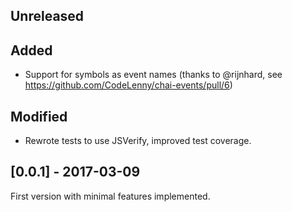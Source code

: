 ## Unreleased

## Added

- Support for symbols as event names (thanks to @rijnhard, see https://github.com/CodeLenny/chai-events/pull/6)

## Modified

- Rewrote tests to use JSVerify, improved test coverage.

## [0.0.1] - 2017-03-09

First version with minimal features implemented.
